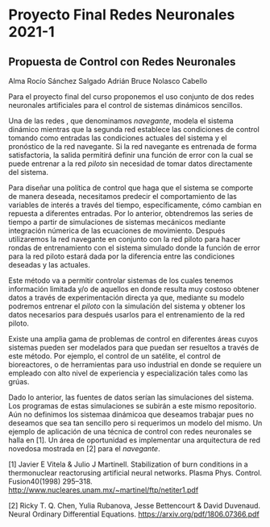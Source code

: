 # Proyecto Final Redes Neuronales 2021-1

## Propuesta de Control con Redes Neuronales

Alma Rocío Sánchez Salgado
Adrián Bruce Nolasco Cabello

Para el proyecto final del curso proponemos el uso conjunto de dos redes neuronales artificiales para el control de sistemas dinámicos sencillos.

Una de las redes , que denominamos _navegante_, modela el sistema dinámico mientras que la segunda red establece las condiciones de control tomando como entradas las condiciones actuales del sistema y el pronóstico de la red navegante. Si la red navegante es entrenada de forma satisfactoria, la salida permitirá definir una función de error con la cual se puede entrenar a la red _piloto_ sin necesidad de tomar datos directamente del sistema.

Para diseñar una política de control que haga que el sistema se comporte de manera deseada, necesitamos predecir el comportamiento de las variables de interés a través del tiempo, específicamente, cómo cambian en repuesta a diferentes entradas. Por lo anterior, obtendremos las series de tiempo a partir de simulaciones de sistemas mecánicos mediante integración númerica de las ecuaciones de movimiento. Después utilizaremos la red navegante en conjunto con la red piloto para hacer rondas de entrenamiento con el sistema simulado donde la función de error para la red piloto estará dada por la diferencia entre las condiciones deseadas y las actuales.

Este método va a permitir controlar sistemas de los cuales tenemos información limitada y/o de aquellos en donde resulta muy costoso obtener datos a través de experimentación directa ya que, mediante su modelo podremos entrenar el _piloto_ con la simulación del sistema y obtener los datos necesarios para después usarlos para el entrenamiento de la red piloto.

Existe una amplia gama de problemas de control en diferentes áreas cuyos sistemas pueden ser modelados para que puedan ser resueltos a través de este método. Por ejemplo, el control de un satélite, el control de bioreactores, o de herramientas para uso industrial en donde se requiere un empleado con alto nivel de experiencia y especialización tales como las grúas.

Dado lo anterior, las fuentes de datos serían las simulaciones del sistema. Los programas de estas simulaciones se subirán a este mismo repositorio. Aún no definimos los sistemaa dinámicoa que deseamos trabajar pues no deseamos que sea tan sencillo pero si requerimos un modelo del mismo. Un ejemplo de aplicación de una técnica de control con redes neuronales se halla en [1]. Un área de oportunidad es implementar una arquitectura de red novedosa mostrada en [2] para el _navegante_.

[1] Javier E Vitela & Julio J Martinell. Stabilization of burn conditions in a thermonuclear reactorusing artificial neural networks. Plasma Phys. Control. Fusion40(1998) 295–318.  http://www.nucleares.unam.mx/~martinel/ftp/netiter1.pdf

[2] Ricky T. Q. Chen, Yulia Rubanova, Jesse Bettencourt & David Duvenaud. Neural Ordinary Differential Equations. https://arxiv.org/pdf/1806.07366.pdf
